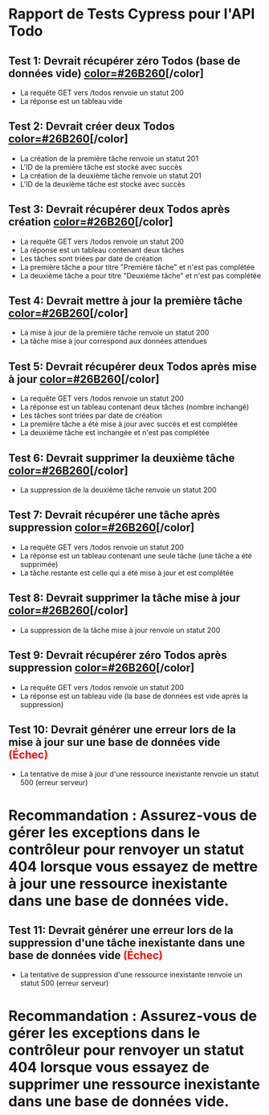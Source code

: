 # Rapport de Tests Cypress pour l'API Todo

## Test 1: Devrait récupérer zéro Todos (base de données vide) [color=#26B260](Réussi)[/color] 
- La requête GET vers /todos renvoie un statut 200
- La réponse est un tableau vide

## Test 2: Devrait créer deux Todos [color=#26B260](Réussi)[/color] 
- La création de la première tâche renvoie un statut 201
- L'ID de la première tâche est stocké avec succès
- La création de la deuxième tâche renvoie un statut 201
- L'ID de la deuxième tâche est stocké avec succès

## Test 3: Devrait récupérer deux Todos après création [color=#26B260](Réussi)[/color] 
- La requête GET vers /todos renvoie un statut 200
- La réponse est un tableau contenant deux tâches
- Les tâches sont triées par date de création
- La première tâche a pour titre "Première tâche" et n'est pas complétée
- La deuxième tâche a pour titre "Deuxième tâche" et n'est pas complétée

## Test 4: Devrait mettre à jour la première tâche [color=#26B260](Réussi)[/color] 
- La mise à jour de la première tâche renvoie un statut 200
- La tâche mise à jour correspond aux données attendues

## Test 5: Devrait récupérer deux Todos après mise à jour [color=#26B260](Réussi)[/color] 
- La requête GET vers /todos renvoie un statut 200
- La réponse est un tableau contenant deux tâches (nombre inchangé)
- Les tâches sont triées par date de création
- La première tâche a été mise à jour avec succès et est complétée
- La deuxième tâche est inchangée et n'est pas complétée

## Test 6: Devrait supprimer la deuxième tâche [color=#26B260](Réussi)[/color] 
- La suppression de la deuxième tâche renvoie un statut 200

## Test 7: Devrait récupérer une tâche après suppression [color=#26B260](Réussi)[/color] 
- La requête GET vers /todos renvoie un statut 200
- La réponse est un tableau contenant une seule tâche (une tâche a été supprimée)
- La tâche restante est celle qui a été mise à jour et est complétée

## Test 8: Devrait supprimer la tâche mise à jour [color=#26B260](Réussi)[/color] 
- La suppression de la tâche mise à jour renvoie un statut 200

## Test 9: Devrait récupérer zéro Todos après suppression [color=#26B260](Réussi)[/color] 
- La requête GET vers /todos renvoie un statut 200
- La réponse est un tableau vide (la base de données est vide après la suppression)

## Test 10: Devrait générer une erreur lors de la mise à jour sur une base de données vide <span style="color:red">(Échec)</span>
- La tentative de mise à jour d'une ressource inexistante renvoie un statut 500 (erreur serveur)
# Recommandation : Assurez-vous de gérer les exceptions dans le contrôleur pour renvoyer un statut 404 lorsque vous essayez de mettre à jour une ressource inexistante dans une base de données vide.

## Test 11: Devrait générer une erreur lors de la suppression d'une tâche inexistante dans une base de données vide <span style="color:red">(Échec)</span>
- La tentative de suppression d'une ressource inexistante renvoie un statut 500 (erreur serveur)
# Recommandation : Assurez-vous de gérer les exceptions dans le contrôleur pour renvoyer un statut 404 lorsque vous essayez de supprimer une ressource inexistante dans une base de données vide.
